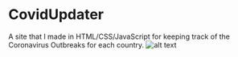 # CovidUpdater
A site that I made in HTML/CSS/JavaScript for keeping track of the Coronavirus Outbreaks for each country.
![alt text](https://cdn.discordapp.com/attachments/618510563638509574/812249262611365898/unknown.png)
